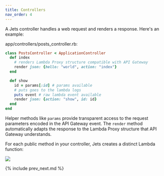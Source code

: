 ```yaml
---
title: Controllers
nav_order: 4
---
```


A Jets controller handles a web request and renders a response. Here's an example:

app/controllers/posts_controller.rb:

```ruby
class PostsController < ApplicationController
  def index
    # renders Lambda Proxy structure compatible with API Gateway
    render json: {hello: "world", action: "index"}
  end

  def show
    id = params[:id] # params available
    # puts goes to the lambda logs
    puts event # raw lambda event available
    render json: {action: "show", id: id}
  end
end
```

Helper methods like `params` provide transparent access to the request parameters encoded in the API Gateway event.  The `render` method automatically adapts the response to the Lambda Proxy structure that API Gateway understands.

For each public method in your controller, Jets creates a distinct Lambda function:

![](/img/docs/demo-lambda-functions-controller.png)

{% include prev_next.md %}